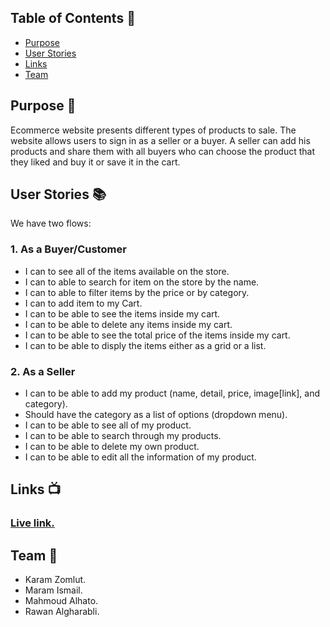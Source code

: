 ## Table of Contents :bookmark_tabs: 
* [Purpose](#Purpose-)
* [User Stories](#User-Stories-)
* [Links](#Links-)
* [Team](#Team-)
## Purpose  :pencil: 
Ecommerce website presents different types of products to sale. The website allows users to sign in as a seller or a buyer. A seller can add his products and share them with all buyers who can choose the product that they liked and buy it or save it in the cart.
## User Stories :books:
We have two flows:
### 1. As a Buyer/Customer  
* I can to see all of the items available on the store.
* I can to able to search for item on the store by the name.
* I can to able to filter items by the price or by category.
* I can to add item to my Cart.
* I can to be able to see the items inside my cart.
* I can to be able to delete any items inside my cart.
* I can to be able to see the total price of the items inside my cart.
* I can to be able to disply the items either as a grid or a list.
### 2. As a Seller
* I can to be able to add my product (name, detail, price, image[link], and category).
* Should have the category as a list of options (dropdown menu).
* I can to be able to see all of my product.
* I can to be able to search through my products.
* I can to be able to delete my own product.
* I can to be able to edit all the information of my product.
## Links :tv:
### [Live link.](https://gsg-g11.github.io/ecommerce-team4/)
## Team :busts_in_silhouette: 
* Karam Zomlut.
* Maram Ismail.
* Mahmoud Alhato.
* Rawan Algharabli.